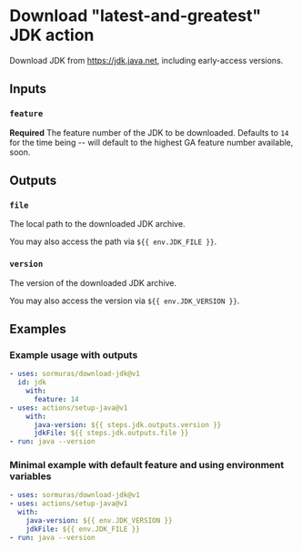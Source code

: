 # Download "latest-and-greatest" JDK action

Download JDK from https://jdk.java.net, including early-access versions.

## Inputs

### `feature`

**Required** The feature number of the JDK to be downloaded.
Defaults to `14` for the time being -- will default to the highest GA feature number available, soon.

## Outputs

### `file`

The local path to the downloaded JDK archive.

You may also access the path via `${{ env.JDK_FILE }}`.

### `version`

The version of the downloaded JDK archive.

You may also access the version via `${{ env.JDK_VERSION }}`.

## Examples

### Example usage with outputs

```yaml
- uses: sormuras/download-jdk@v1
  id: jdk
    with:
      feature: 14
- uses: actions/setup-java@v1
    with:
      java-version: ${{ steps.jdk.outputs.version }}
      jdkFile: ${{ steps.jdk.outputs.file }}
- run: java --version
```

### Minimal example with default feature and using environment variables

```yaml
- uses: sormuras/download-jdk@v1
- uses: actions/setup-java@v1
  with:
    java-version: ${{ env.JDK_VERSION }}
    jdkFile: ${{ env.JDK_FILE }}
- run: java --version
```
